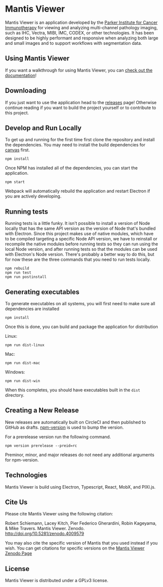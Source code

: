 # Mantis Viewer

Mantis Viewer is an application developed by the [Parker Institute for Cancer Immunotherapy](https://www.parkerici.org/) for viewing and analyzing multi-channel pathology imaging, such as IHC, Vectra, MIBI, IMC, CODEX, or other technologies. It has been designed to be highly performant and responsive when analyzing both large and small images and to support workflows with segmentation data.

## Using Mantis Viewer

If you want a walkthrough for using Mantis Viewer, you can [check out the documentation](https://mantis.parkerici.org)!

## Downloading

If you just want to use the application head to the [releases](https://github.com/ParkerICI/imc-viewer-js/releases) page! Otherwise continue reading if you want to build the project yourself or to contribute to this project.

## Develop and Run Locally

To get up and running for the first time first clone the repository and install the dependencies. You may need to install the build dependencies for [canvas](https://www.npmjs.com/package/canvas) first.

```shell
npm install
```

Once NPM has installed all of the dependencies, you can start the application.

```shell
npm start
```

Webpack will automatically rebuild the application and restart Electron if you are actively developing.

## Running tests

Running tests is a little funky. It isn't possible to install a version of Node locally that has the same API version as the version of Node that's bundled with Electron. Since this project makes use of native modules, which have to be compiled targeting a specific Node API version, we have to reinstall or recompile the native modules before running tests so they can run using the local Node version, and after running tests so that the modules can be used with Electron's Node version. There's probably a better way to do this, but for now these are the three commands that you need to run tests locally.

```shell
npm rebuild
npm run test
npm run postinstall
```

## Generating executables

To generate executables on all systems, you will first need to make sure all dependencies are installed

```shell
npm install
```

Once this is done, you can build and package the application for distribution

Linux:

```shell
npm run dist-linux
```

Mac:

```shell
npm run dist-mac
```

Windows:

```shell
npm run dist-win
```

When this completes, you should have executables built in the `dist` directory.

## Creating a New Release

New releases are automatically built on CircleCI and then published to GitHub as drafts. [npm-version](https://docs.npmjs.com/cli/v8/commands/npm-version) is used to bump the version.

For a prerelease version run the following command.

```shell
npm version prerelease --preid=rc
```

Preminor, minor, and major releases do not need any additional arguments for npm-version.

## Technologies

Mantis Viewer is build using Electron, Typescript, React, MobX, and PIXI.js.

## Cite Us

Please cite Mantis Viewer using the following citation:

Robert Schiemann, Lacey Kitch, Pier Federico Gherardini, Robin Kageyama, & Mike Travers. Mantis Viewer. Zenodo. http://doi.org/10.5281/zenodo.4009579

You may also cite the specific version of Mantis that you used instead if you wish. You can get citations for specific versions on the [Mantis Viewer Zenodo Page](https://zenodo.org/record/4009580#.X01fytNKh-W)

## License

Mantis Viewer is distributed under a GPLv3 license.

